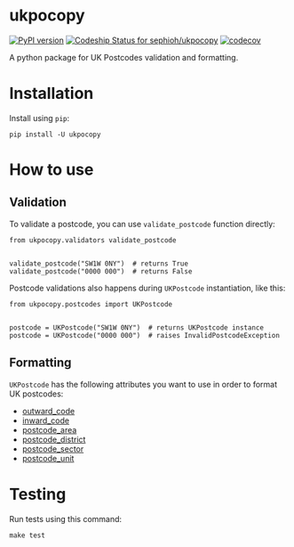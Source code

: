 # ukpocopy
[![PyPI version](https://badge.fury.io/py/ukpocopy.svg)](https://badge.fury.io/py/ukpocopy)
[![Codeship Status for sephioh/ukpocopy](https://app.codeship.com/projects/565cad70-3455-0136-6a61-7a9459f2f135/status?branch=master)](https://app.codeship.com/projects/289061)
[![codecov](https://codecov.io/gh/sephioh/ukpocopy/branch/master/graph/badge.svg)](https://codecov.io/gh/sephioh/ukpocopy)

A python package for UK Postcodes validation and formatting.

# Installation

Install using `pip`:

```
pip install -U ukpocopy
```

# How to use

## Validation
To validate a postcode, you can use `validate_postcode` function directly:
```
from ukpocopy.validators validate_postcode


validate_postcode("SW1W 0NY")  # returns True
validate_postcode("0000 000")  # returns False
```

Postcode validations also happens during `UKPostcode` instantiation, like this:
```
from ukpocopy.postcodes import UKPostcode


postcode = UKPostcode("SW1W 0NY")  # returns UKPostcode instance
postcode = UKPostcode("0000 000")  # raises InvalidPostcodeException
```

## Formatting
`UKPostcode` has the following attributes you want to use in order to format UK postcodes:
* [outward_code](https://en.wikipedia.org/wiki/Postcodes_in_the_United_Kingdom#Outward_code)
* [inward_code](https://en.wikipedia.org/wiki/Postcodes_in_the_United_Kingdom#Inward_code)
* [postcode_area](https://en.wikipedia.org/wiki/Postcodes_in_the_United_Kingdom#Postcode_area)
* [postcode_district](https://en.wikipedia.org/wiki/Postcodes_in_the_United_Kingdom#Postcode_district)
* [postcode_sector](https://en.wikipedia.org/wiki/Postcodes_in_the_United_Kingdom#Postcode_sector)
* [postcode_unit](https://en.wikipedia.org/wiki/Postcodes_in_the_United_Kingdom#Postcode_unit)

# Testing
Run tests using this command:
```
make test
```

